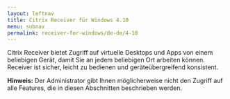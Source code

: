 ```yaml
---
layout: leftnav
title: Citrix Receiver für Windows 4.10
menu: subnav
permalink: receiver-for-windows/de-de/4-10
---
```


Citrix Receiver bietet Zugriff auf virtuelle Desktops und Apps von einem beliebigen Gerät, damit Sie an jedem beliebigen Ort arbeiten können. Receiver ist sicher, leicht zu bedienen und geräteübergreifend konsistent.

**Hinweis:** Der Administrator gibt Ihnen möglicherweise nicht den Zugriff auf alle Features, die in diesen Abschnitten beschrieben werden.

